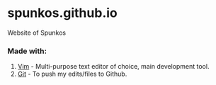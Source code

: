 # spunkos.github.io
Website of Spunkos

### Made with:
1. [Vim](http://www.vim.org/) - Multi-purpose text editor of choice, main development tool.
2. [Git](]https://git-scm.com/) - To push my edits/files to Github.
